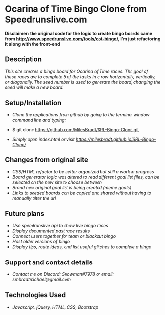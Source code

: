 # Ocarina of Time Bingo Clone from Speedrunslive.com

**Disclaimer: the original code for the logic to create bingo boards came from <http://www.speedrunslive.com/tools/oot-bingo/>, I'm just refactoring it along with the front-end**

## Description

_This site creates a bingo board for Ocarina of Time races. 
The goal of these races are to complete 5 of the tasks in a row horizontally, vertically, or diagonally.
The seed number is used to generate the board, changing the seed will make a new board._

## Setup/Installation 

* _Clone the applications from github by going to the terminal window command line and typing:_

* $ git clone https://github.com/MilesBradt/SRL-Bingo-Clone.git

* _Simply open index.html or visit <https://milesbradt.github.io/SRL-Bingo-Clone/>_

## Changes from original site
* _CSS/HTML refactor to be better organized but still a work in progress_
* _Board generator logic was altered to read different goal list files, can be selected on the new site to choose between_
* _Brand new original goal list is being created (meme goals)_
* _Links to seeded boards can be copied and shared without having to manually alter the url_

## Future plans

* _Use speedrunslive api to show live bingo races_
* _Display documented past race results_
* _Connect users together for team or blackout bingo_
* _Host older versions of bingo_
* _Display tips, route ideas, and list useful glitches to complete a bingo_

## Support and contact details

* _Contact me on Discord: Snowman#7978 or email: smbradtmichael@gmail.com_

## Technologies Used

* _Javascript, jQuery, HTML, CSS, Bootstrap_
